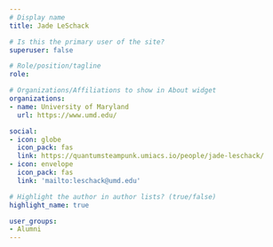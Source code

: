```yaml
---
# Display name
title: Jade LeSchack 

# Is this the primary user of the site?
superuser: false

# Role/position/tagline
role: 

# Organizations/Affiliations to show in About widget
organizations:
- name: University of Maryland
  url: https://www.umd.edu/

social:
- icon: globe
  icon_pack: fas
  link: https://quantumsteampunk.umiacs.io/people/jade-leschack/
- icon: envelope
  icon_pack: fas
  link: 'mailto:leschack@umd.edu'

# Highlight the author in author lists? (true/false)
highlight_name: true

user_groups:
- Alumni
---
```

